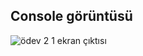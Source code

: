## Console görüntüsü
![ödev 2 1 ekran çıktısı](https://user-images.githubusercontent.com/58303745/117512488-c33b3e80-afa0-11eb-82fe-88a237598454.jpg)
